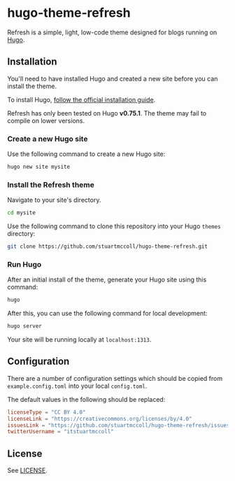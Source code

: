 # hugo-theme-refresh

Refresh is a simple, light, low-code theme designed for blogs running on [Hugo](https://gohugo.io).

## Installation

You'll need to have installed Hugo and created a new site before you can install the theme.

To install Hugo, [follow the official installation guide](https://gohugo.io/getting-started/quick-start/).

Refresh has only been tested on Hugo **v0.75.1**. The theme may fail to compile on lower versions.

### Create a new Hugo site

Use the following command to create a new Hugo site:

```bash
hugo new site mysite
```

### Install the Refresh theme

Navigate to your site's directory.

```bash
cd mysite
```

Use the following command to clone this repository into your Hugo `themes` directory:

```bash
git clone https://github.com/stuartmccoll/hugo-theme-refresh.git
```

### Run Hugo

After an initial install of the theme, generate your Hugo site using this command:

```bash
hugo
```

After this, you can use the following command for local development:

```bash
hugo server
```

Your site will be running locally at `localhost:1313`.

## Configuration

There are a number of configuration settings which should be copied from `example.config.toml` into your local `config.toml`.

The default values in the following should be replaced:

```toml
licenseType = "CC BY 4.0"
licenseLink = "https://creativecommons.org/licenses/by/4.0"
issuesLink = "https://github.com/stuartmccoll/hugo-theme-refresh/issues/new"
twitterUsername = "itstuartmccoll"
```

## License

See [LICENSE](LICENSE).
